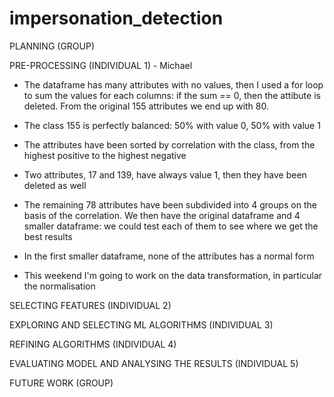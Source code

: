 # impersonation_detection

PLANNING (GROUP)

PRE-PROCESSING (INDIVIDUAL 1) - Michael
* The dataframe has many attributes with no values, then I used a for loop to sum the values for each columns: if the sum == 0, then the attibute is deleted. From the original 155 attributes we end up with 80.

* The class 155 is perfectly balanced: 50% with value 0, 50% with value 1

* The attributes have been sorted by correlation with the class, from the highest positive to the highest negative 

* Two attributes, 17 and 139, have always value 1, then they have been deleted as well

* The remaining 78 attributes have been subdivided into 4 groups on the basis of the correlation. We then have the original dataframe and 4 smaller dataframe: we could test each of them to see where we get the best results 

* In the first smaller dataframe, none of the attributes has a normal form

* This weekend I'm going to work on the data transformation, in particular the normalisation



SELECTING FEATURES (INDIVIDUAL 2)

EXPLORING AND SELECTING ML ALGORITHMS (INDIVIDUAL 3)

REFINING ALGORITHMS (INDIVIDUAL 4)

EVALUATING MODEL AND ANALYSING THE RESULTS (INDIVIDUAL 5)

FUTURE WORK (GROUP)